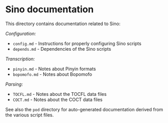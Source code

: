 # Sino documentation

This directory contains documentation related to Sino:

_Configuration:_

- `config.md` - Instructions for properly configuring Sino scripts
- `depends.md` - Dependencies of the Sino scripts

_Transcription:_

- `pinyin.md` - Notes about Pinyin formats
- `bopomofo.md` - Notes about Bopomofo

_Parsing:_

- `TOCFL.md` - Notes about the TOCFL data files
- `COCT.md` - Notes about the COCT data files

See also the `pod` directory for auto-generated documentation derived from the various script files.
